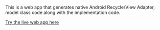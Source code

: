 This is a web app that generates native Android RecyclerView Adapter, model class code along  with the implementation code.

<a href = 'https://recyclerview-code-gen.herokuapp.com/'>Try the live web app here</a>

